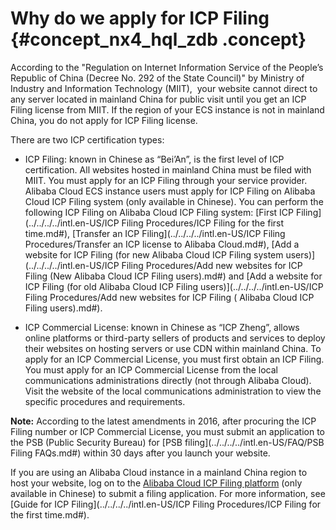 # Why do we apply for ICP Filing {#concept_nx4_hql_zdb .concept}

According to the "Regulation on Internet Information Service of the People’s Republic of China \(Decree No. 292 of the State Council\)" by Ministry of Industry and Information Technology \(MIIT\),  your website cannot direct to any server located in mainland China for public visit until you get an ICP Filing license from MIIT. If the region of your ECS instance is not in mainland China, you do not apply for ICP Filing license.

There are two ICP certification types:

-   ICP Filing: known in Chinese as “Bei’An”, is the first level of ICP certification. All websites hosted in mainland China must be filed with MIIT. You must apply for an ICP Filing through your service provider. Alibaba Cloud ECS instance users must apply for ICP Filing on Alibaba Cloud ICP Filing system \(only available in Chinese\). You can perform the following ICP Filing on Alibaba Cloud ICP Filing system: [First ICP Filing](../../../../intl.en-US/ICP Filing Procedures/ICP Filing for the first time.md#), [Transfer an ICP Filing](../../../../intl.en-US/ICP Filing Procedures/Transfer an ICP license to Alibaba Cloud.md#), [Add a website for ICP Filing \(for new Alibaba Cloud ICP Filing system users\)](../../../../intl.en-US/ICP Filing Procedures/Add new websites for ICP Filing (New Alibaba Cloud ICP Filing users).md#) and [Add a website for ICP Filing \(for old Alibaba Cloud ICP Filing users\)](../../../../intl.en-US/ICP Filing Procedures/Add new websites for ICP Filing ( Alibaba Cloud ICP Filing users).md#).

-   ICP Commercial License: known in Chinese as “ICP Zheng”, allows online platforms or third-party sellers of products and services to deploy their websites on hosting servers or use CDN within mainland China. To apply for an ICP Commercial License, you must first obtain an ICP Filing. You must apply for an ICP Commercial License from the local communications administrations directly \(not through Alibaba Cloud\). Visit the website of the local communications administration to view the specific procedures and requirements.


**Note:** According to the latest amendments in 2016, after procuring the ICP Filing number or ICP Commercial License, you must submit an application to the PSB \(Public Security Bureau\) for [PSB filing](../../../../intl.en-US/FAQ/PSB Filing FAQs.md#) within 30 days after you launch your website.

If you are using an Alibaba Cloud instance in a mainland China region to host your website, log on to the [Alibaba Cloud ICP Filing platform](https://beian.aliyun.com/) \(only available in Chinese\) to submit a filing application. For more information, see [Guide for ICP Filing](../../../../intl.en-US/ICP Filing Procedures/ICP Filing for the first time.md#).

